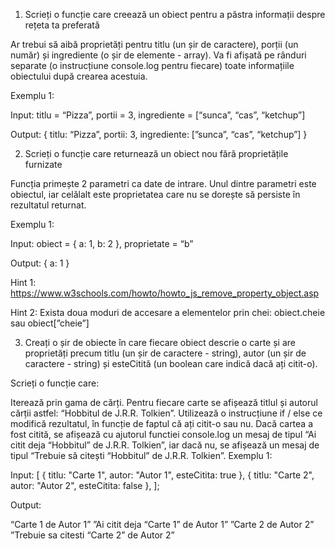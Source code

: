 1. Scrieți o funcție care creează un obiect pentru a păstra informații despre rețeta ta preferată

Ar trebui să aibă proprietăți pentru titlu (un șir de caractere), porții (un număr) și ingrediente (o șir de elemente - array). Va fi afișată pe rânduri separate (o instrucțiune console.log pentru fiecare) toate informațiile obiectului după crearea acestuia.

Exemplu 1:

Input: titlu = “Pizza”, portii = 3, ingrediente = [“sunca”, “cas”, “ketchup”]

Output: { titlu: “Pizza”, portii: 3, ingrediente: [”sunca”, “cas”, “ketchup”] }

2. Scrieți o funcție care returnează un obiect nou fără proprietățile furnizate

Funcția primește 2 parametri ca date de intrare. Unul dintre parametri este obiectul, iar celălalt este proprietatea care nu se dorește să persiste în rezultatul returnat.

Exemplu 1:

Input: obiect = { a: 1, b: 2 }, proprietate = “b”

Output: { a: 1 }

Hint 1: https://www.w3schools.com/howto/howto_js_remove_property_object.asp

Hint 2: Exista doua moduri de accesare a elementelor prin chei: obiect.cheie sau obiect[”cheie”]

3. Creați o șir de obiecte în care fiecare obiect descrie o carte și are proprietăți precum titlu (un șir de caractere - string), autor (un șir de caractere - string) și esteCitită (un boolean care indică dacă ați citit-o).

Scrieți o funcție care:

Iterează prin gama de cărți. Pentru fiecare carte se afișează titlul și autorul cărții astfel: “Hobbitul de J.R.R. Tolkien”.
Utilizează o instrucțiune if / else ce modifică rezultatul, în funcție de faptul că ați citit-o sau nu. Dacă cartea a fost citită, se afișează cu ajutorul functiei console.log un mesaj de tipul “Ai citit deja “Hobbitul” de J.R.R. Tolkien”, iar dacă nu, se afișează un mesaj de tipul “Trebuie să citești “Hobbitul” de J.R.R. Tolkien”.
Exemplu 1:

Input: [ { titlu: "Carte 1", autor: "Autor 1", esteCitita: true }, { titlu: "Carte 2", autor: "Autor 2", esteCitita: false }, ];

Output:

“Carte 1 de Autor 1”
”Ai citit deja “Carte 1” de Autor 1”
”Carte 2 de Autor 2”
”Trebuie sa citesti “Carte 2” de Autor 2”